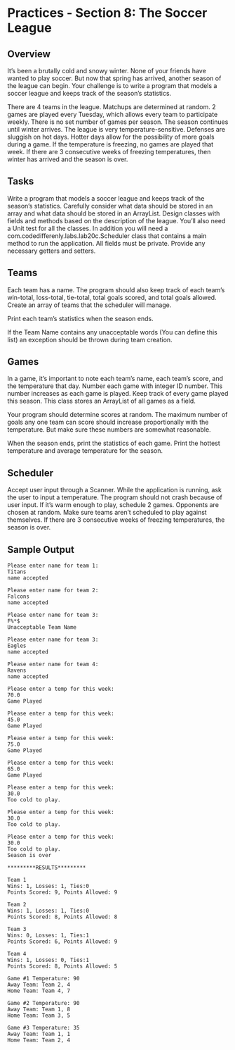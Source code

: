# Practices - Section 8: The Soccer League

## Overview

It’s been a brutally cold and snowy winter.  None of your friends have wanted to play soccer.  But now that spring has arrived, another season of the league can begin. Your challenge is to write a program that models a soccer league and keeps track of the season’s statistics.

There are 4 teams in the league.  Matchups are determined at random.  2 games are played every Tuesday, which allows every team to participate weekly.  There is no set number of games per season.  The season continues until winter arrives. The league is very temperature-sensitive. Defenses are sluggish on hot days.  Hotter days allow for the possibility of more goals during a game.  If the temperature is freezing, no games are played that week.  If there are 3 consecutive weeks of freezing temperatures, then winter has arrived and the season is over.

## Tasks

Write a program that models a soccer league and keeps track of the season’s statistics. Carefully consider what data should be stored in an array and what data should be stored in an ArrayList.  Design classes with fields and methods based on the description of the league. You’ll also need a Unit test for all the classes. In addition you will need a com.codedifferenly.labs.lab20c.Scheduler class that contains a main method to run the application.  All fields must be private.  Provide any necessary getters and setters.

## Teams

Each team has a name.  The program should also keep track of each team’s win-total, loss-total, tie-total, total goals scored, and total goals allowed.  Create an array of teams that the scheduler will manage.

Print each team’s statistics when the season ends.

If the Team Name contains any unacceptable words (You can define this list) an exception should be thrown during team creation.

## Games

In a game, it’s important to note each team’s name, each team’s score, and the temperature that day. Number each game with integer ID number.  This number increases as each game is played.  Keep track of every game played this season.  This class stores an ArrayList of all games as a field.

Your program should determine scores at random.  The maximum number of goals any one team can score should increase proportionally with the temperature.  But make sure these numbers are somewhat reasonable.

When the season ends, print the statistics of each game.  Print the hottest temperature and average temperature for the season.   

## Scheduler

Accept user input through a Scanner.  While the application is running, ask the user to input a temperature.  The program should not crash because of user input.  If it’s warm enough to play, schedule 2 games.  Opponents are chosen at random.  Make sure teams aren’t scheduled to play against themselves.  If there are 3 consecutive weeks of freezing temperatures, the season is over.

## Sample Output

```
Please enter name for team 1:
Titans
name accepted

Please enter name for team 2:
Falcons
name accepted

Please enter name for team 3:
F%*$
Unacceptable Team Name

Please enter name for team 3:
Eagles
name accepted

Please enter name for team 4:
Ravens
name accepted

Please enter a temp for this week:
70.0
Game Played

Please enter a temp for this week:
45.0
Game Played

Please enter a temp for this week:
75.0
Game Played

Please enter a temp for this week:
65.0
Game Played

Please enter a temp for this week:
30.0
Too cold to play. 

Please enter a temp for this week:
30.0
Too cold to play. 

Please enter a temp for this week:
30.0
Too cold to play. 
Season is over 

*********RESULTS********* 

Team 1 
Wins: 1, Losses: 1, Ties:0 
Points Scored: 9, Points Allowed: 9 

Team 2 
Wins: 1, Losses: 1, Ties:0 
Points Scored: 8, Points Allowed: 8 

Team 3 
Wins: 0, Losses: 1, Ties:1 
Points Scored: 6, Points Allowed: 9 

Team 4 
Wins: 1, Losses: 0, Ties:1 
Points Scored: 8, Points Allowed: 5 

Game #1 Temperature: 90 
Away Team: Team 2, 4 
Home Team: Team 4, 7 

Game #2 Temperature: 90 
Away Team: Team 1, 8 
Home Team: Team 3, 5 

Game #3 Temperature: 35 
Away Team: Team 1, 1 
Home Team: Team 2, 4 

```
